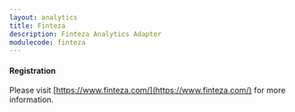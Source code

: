 ```yaml
---
layout: analytics
title: Finteza
description: Finteza Analytics Adapter
modulecode: finteza
---
```


#### Registration

Please visit [https://www.finteza.com/](https://www.finteza.com/) for more information.
